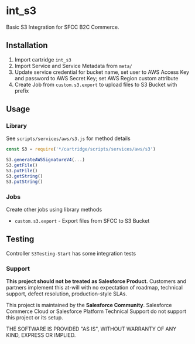 # int_s3

Basic S3 Integration for SFCC B2C Commerce.

## Installation

1. Import cartridge `int_s3`
2. Import Service and Service Metadata from `meta/`
3. Update service credential for bucket name, set user to AWS Access Key and password to AWS Secret Key; set AWS Region custom attribute
3. Create Job from `custom.s3.export` to upload files to S3 Bucket with prefix

## Usage

### Library

See `scripts/services/aws/s3.js` for method details

```javascript
const S3 = require('*/cartridge/scripts/services/aws/s3')

S3.generateAWSSignatureV4(...)
S3.getFile()
S3.putFile()
S3.getString()
S3.putString()
```

### Jobs

Create other jobs using library methods

- `custom.s3.export` - Export files from SFCC to S3 Bucket

## Testing

Controller `S3Testing-Start` has some integration tests

### Support

**This project should not be treated as Salesforce Product.** Customers and partners implement this at-will with no expectation of roadmap, technical support,
defect resolution, production-style SLAs.

This project is maintained by the **Salesforce Community**. Salesforce Commerce Cloud or Salesforce Platform Technical
Support do not support this project or its setup.

THE SOFTWARE IS PROVIDED "AS IS", WITHOUT WARRANTY OF ANY KIND, EXPRESS OR IMPLIED.
